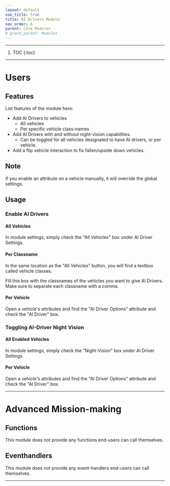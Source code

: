 ```yaml
---
layout: default
use_title: true
title: AI Drivers Module
nav_order: 6
parent: Core Modules
# grand_parent: Modules
---
```


---

1. TOC
{:toc}

---

# Users

## Features

List features of the module here:
* Add AI Drivers to vehicles
  - All vehicles 
  - Per specific vehicle class-names
* Add AI Drivers with and without night-vision capabilities.
  - Can be toggled for all vehicles designated to have AI drivers, or per vehicle.
* Add a flip vehicle interaction to fix fallen/upside down vehicles.

## Note
If you enable an attribute on a vehicle manually, it will override the global settings.

## Usage

### Enable AI Drivers

#### All Vehicles	

In module settings, simply check the "All Vehicles" box under AI Driver Settings.

<!-- ![image-title-here]({{ site.baseurl }}/resources/images/core/driver_enable.png){:class="img-responsive"} -->

#### Per Classname

In the same location as the "All Vehicles" button, you will find a textbox called vehicle classes.  

<!-- ![image-title-here]({{ site.baseurl }}/resources/images/core/driver_classnames.png){:class="img-responsive"} -->

Fill this box with the classnames of the vehicles you want to give AI Drivers.  
Make sure to separate each classname with a comma.

#### Per Vehicle

Open a vehicle's attributes and find the "AI Driver Options" attribute and check the "AI Driver" box.

<!-- ![image-title-here]({{ site.baseurl }}/resources/images/core/driver_perveh.png){:class="img-responsive"} -->

### Toggling AI-Driver Night Vision

#### All Enabled Vehicles

In module settings, simply check the "Night-Vision" box under AI Driver Settings.
<!-- ![image-title-here]({{ site.baseurl }}/resources/images/core/driver_allveh.png){:class="img-responsive"} -->

#### Per Vehicle
Open a vehicle's attributes and find the "AI Driver Options" attribute and check the "AI Driver" box. 

<!-- ![image-title-here]({{ site.baseurl }}/resources/images/core/driver_perveh.png){:class="img-responsive"} -->

---

# Advanced Mission-making

## Functions
This module does not provide any functions end-users can call themselves.

## Eventhandlers
This module does not provide any event-handlers end-users can call themselves.

---
